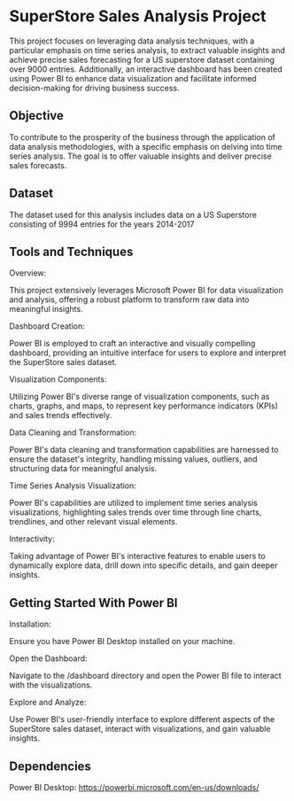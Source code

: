 
# SuperStore Sales Analysis Project 

This project focuses on leveraging data analysis techniques, with a particular emphasis on time series analysis, to extract valuable insights and achieve precise sales forecasting for a US superstore dataset containing over 9000 entries. Additionally, an interactive dashboard has been created using Power BI to enhance data visualization and facilitate informed decision-making for driving business success.



## Objective
To contribute to the prosperity of the business through the application of data analysis methodologies, with a specific emphasis on delving into time series analysis. The goal is to offer valuable insights and deliver precise sales forecasts.
## Dataset
The dataset used for this analysis includes data on a US Superstore consisting of 9994 entries for the years 2014-2017
## Tools and Techniques
Overview:

This project extensively leverages Microsoft Power BI for data visualization and analysis, offering a robust platform to transform raw data into meaningful insights.

Dashboard Creation:

Power BI is employed to craft an interactive and visually compelling dashboard, providing an intuitive interface for users to explore and interpret the SuperStore sales dataset.

Visualization Components:

Utilizing Power BI's diverse range of visualization components, such as charts, graphs, and maps, to represent key performance indicators (KPIs) and sales trends effectively.

Data Cleaning and Transformation:

Power BI's data cleaning and transformation capabilities are harnessed to ensure the dataset's integrity, handling missing values, outliers, and structuring data for meaningful analysis.

Time Series Analysis Visualization:

Power BI's capabilities are utilized to implement time series analysis visualizations, highlighting sales trends over time through line charts, trendlines, and other relevant visual elements.

Interactivity:

Taking advantage of Power BI's interactive features to enable users to dynamically explore data, drill down into specific details, and gain deeper insights.

## Getting Started With Power BI
Installation:

Ensure you have Power BI Desktop installed on your machine.

Open the Dashboard:

Navigate to the /dashboard directory and open the Power BI file to interact with the visualizations.

Explore and Analyze:

Use Power BI's user-friendly interface to explore different aspects of the SuperStore sales dataset, interact with visualizations, and gain valuable insights.
## Dependencies
Power BI Desktop:
https://powerbi.microsoft.com/en-us/downloads/
